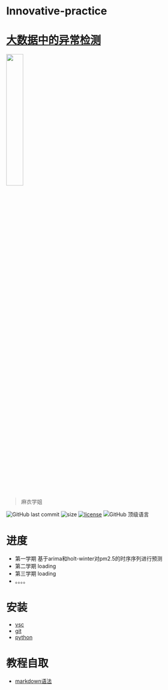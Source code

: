 # Innovative-practice
# [大数据中的异常检测](https://github.com/weixiabing/Innovative-practice)




<img src="https://cdn.jsdelivr.net/gh/weixiabing/Innovative-practice/library/pic/QQ图片20211015204457.jpg" width="30%">

> 麻衣学姐

<p align="left">

<img alt="GitHub last commit" src="https://img.shields.io/github/last-commit/weixiabing/Innovative-practice.svg?label=commits">
<img alt="size" src="https://img.shields.io/github/repo-size/weixiabing/Innovative-practice?color=pink"/>
<a href="https://github.com/weixiabing/Innovative-practice/LICENSE"><img alt="license" src="https://img.shields.io/github/license/weixiabing/Innovative-practice.svg"/></a>

<img alt="GitHub 顶级语言" src="https://img.shields.io/github/languages/top/weixiabing/Innovative-practice?color=red"/>
</p>

# 进度

+ 第一学期 基于arima和holt-winter对pm2.5的时序序列进行预测
+ 第二学期 loading
+ 第三学期 loading
+ 。。。。

# 安装

+ [vsc](https://code.visualstudio.com/)
+ [git]()
+ [python]()
# 教程自取
+ [markdown语法](https://www.runoob.com/markdown/md-link.html)
